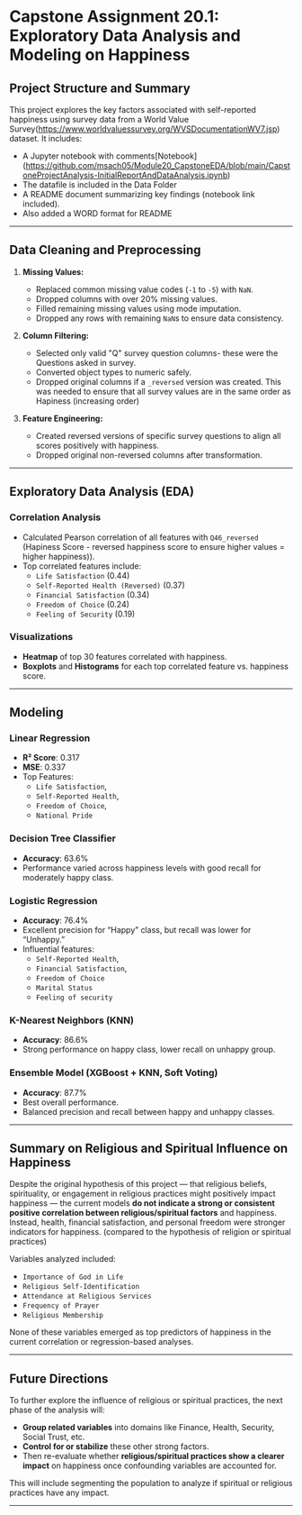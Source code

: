 # Capstone Assignment 20.1: Exploratory Data Analysis and Modeling on Happiness

## Project Structure and Summary

This project explores the key factors associated with self-reported happiness using survey data from a World Value Survey(https://www.worldvaluessurvey.org/WVSDocumentationWV7.jsp) dataset. It includes:

- A Jupyter notebook with comments[Notebook] (https://github.com/msach05/Module20_CapstoneEDA/blob/main/CapstoneProjectAnalysis-InitialReportAndDataAnalysis.ipynb)
- The datafile is included in the Data Folder
- A README document summarizing key findings (notebook link included).
- Also added a WORD format for README

---

## Data Cleaning and Preprocessing

1. **Missing Values:**
   - Replaced common missing value codes (`-1` to `-5`) with `NaN`.
   - Dropped columns with over 20% missing values.
   - Filled remaining missing values using mode imputation.
   - Dropped any rows with remaining `NaN`s to ensure data consistency.

2. **Column Filtering:**
   - Selected only valid "Q" survey question columns- these were the Questions asked in survey.
   - Converted object types to numeric safely.
   - Dropped original columns if a `_reversed` version was created. This was needed to ensure that all survey values 
   are in the same order as Hapiness  (increasing order)

3. **Feature Engineering:**
   - Created reversed versions of specific survey questions to align all scores positively with happiness.
   - Dropped original non-reversed columns after transformation.

---

## Exploratory Data Analysis (EDA)

### Correlation Analysis

- Calculated Pearson correlation of all features with `Q46_reversed` (Hapiness Score - reversed happiness score to ensure higher values = higher happiness)).
- Top correlated features include:
  - `Life Satisfaction` (0.44)
  - `Self-Reported Health (Reversed)` (0.37)
  - `Financial Satisfaction` (0.34)
  - `Freedom of Choice` (0.24)
  - `Feeling of Security` (0.19)

### Visualizations

- **Heatmap** of top 30 features correlated with happiness.
- **Boxplots** and **Histograms** for each top correlated feature vs. happiness score.
---

## Modeling

### Linear Regression

- **R² Score**: 0.317
- **MSE**: 0.337
- Top Features:
  - `Life Satisfaction`, 
  - `Self-Reported Health`, 
  - `Freedom of Choice`, 
  - `National Pride`

### Decision Tree Classifier

- **Accuracy**: 63.6%
- Performance varied across happiness levels with good recall for moderately happy class.

### Logistic Regression

- **Accuracy**: 76.4%
- Excellent precision for “Happy” class, but recall was lower for “Unhappy.”
- Influential features:
  - `Self-Reported Health`, 
  - `Financial Satisfaction`, 
  - `Freedom of Choice`
  - `Marital Status`
  - `Feeling of security `

### K-Nearest Neighbors (KNN)

- **Accuracy**: 86.6%
- Strong performance on happy class, lower recall on unhappy group.

### Ensemble Model (XGBoost + KNN, Soft Voting)

- **Accuracy**: 87.7%
- Best overall performance.
- Balanced precision and recall between happy and unhappy classes.

---

## Summary on Religious and Spiritual Influence on Happiness

Despite the original hypothesis of this project — that religious beliefs, spirituality, or engagement in religious practices might positively impact happiness — the current models **do not indicate a strong or consistent positive correlation between religious/spiritual factors** and happiness.
Instead, health, financial satisfaction, and personal freedom were stronger indicators for happiness. (compared to the hypothesis of religion or spiritual practices)


Variables analyzed included:
- `Importance of God in Life`
- `Religious Self-Identification`
- `Attendance at Religious Services`
- `Frequency of Prayer`
- `Religious Membership`

None of these variables emerged as top predictors of happiness in the current correlation or regression-based analyses. 

---

## Future Directions

To further explore the influence of religious or spiritual practices, the next phase of the analysis will:

- **Group related variables** into domains like Finance, Health, Security, Social Trust, etc.
- **Control for or stabilize** these other strong factors.
- Then re-evaluate whether **religious/spiritual practices show a clearer impact** on happiness once confounding variables are accounted for.

This will include segmenting the population to analyze if spiritual or religious practices have any impact.

---
